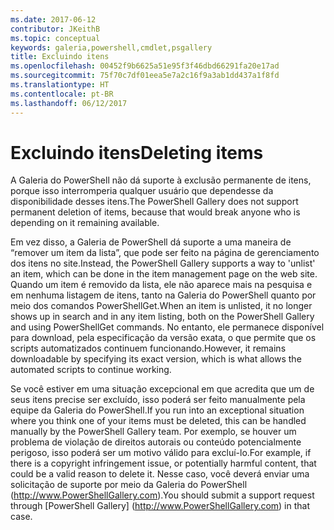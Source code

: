 ```yaml
---
ms.date: 2017-06-12
contributor: JKeithB
ms.topic: conceptual
keywords: galeria,powershell,cmdlet,psgallery
title: Excluindo itens
ms.openlocfilehash: 00452f9b6625a51e95f3f46dbd66291fa20e17ad
ms.sourcegitcommit: 75f70c7df01eea5e7a2c16f9a3ab1dd437a1f8fd
ms.translationtype: HT
ms.contentlocale: pt-BR
ms.lasthandoff: 06/12/2017
---
```

# <a name="deleting-items"></a><span data-ttu-id="461a4-103">Excluindo itens</span><span class="sxs-lookup"><span data-stu-id="461a4-103">Deleting items</span></span>

<span data-ttu-id="461a4-104">A Galeria do PowerShell não dá suporte à exclusão permanente de itens, porque isso interromperia qualquer usuário que dependesse da disponibilidade desses itens.</span><span class="sxs-lookup"><span data-stu-id="461a4-104">The PowerShell Gallery does not support permanent deletion of items, because that would break anyone who is depending on it remaining available.</span></span>

<span data-ttu-id="461a4-105">Em vez disso, a Galeria de PowerShell dá suporte a uma maneira de “remover um item da lista”, que pode ser feito na página de gerenciamento dos itens no site.</span><span class="sxs-lookup"><span data-stu-id="461a4-105">Instead, the PowerShell Gallery supports a way to 'unlist' an item, which can be done in the item management page on the web site.</span></span> <span data-ttu-id="461a4-106">Quando um item é removido da lista, ele não aparece mais na pesquisa e em nenhuma listagem de itens, tanto na Galeria do PowerShell quanto por meio dos comandos PowerShellGet.</span><span class="sxs-lookup"><span data-stu-id="461a4-106">When an item is unlisted, it no longer shows up in search and in any item listing, both on the PowerShell Gallery and using PowerShellGet commands.</span></span> <span data-ttu-id="461a4-107">No entanto, ele permanece disponível para download, pela especificação da versão exata, o que permite que os scripts automatizados continuem funcionando.</span><span class="sxs-lookup"><span data-stu-id="461a4-107">However, it remains downloadable by specifying its exact version, which is what allows the automated scripts to continue working.</span></span>

<span data-ttu-id="461a4-108">Se você estiver em uma situação excepcional em que acredita que um de seus itens precise ser excluído, isso poderá ser feito manualmente pela equipe da Galeria do PowerShell.</span><span class="sxs-lookup"><span data-stu-id="461a4-108">If you run into an exceptional situation where you think one of your items must be deleted, this can be handled manually by the PowerShell Gallery team.</span></span> <span data-ttu-id="461a4-109">Por exemplo, se houver um problema de violação de direitos autorais ou conteúdo potencialmente perigoso, isso poderá ser um motivo válido para excluí-lo.</span><span class="sxs-lookup"><span data-stu-id="461a4-109">For example, if there is a copyright infringement issue, or potentially harmful content, that could be a valid reason to delete it.</span></span> <span data-ttu-id="461a4-110">Nesse caso, você deverá enviar uma solicitação de suporte por meio da Galeria do PowerShell (http://www.PowerShellGallery.com).</span><span class="sxs-lookup"><span data-stu-id="461a4-110">You should submit a support request through [PowerShell Gallery] (http://www.PowerShellGallery.com) in that case.</span></span>

